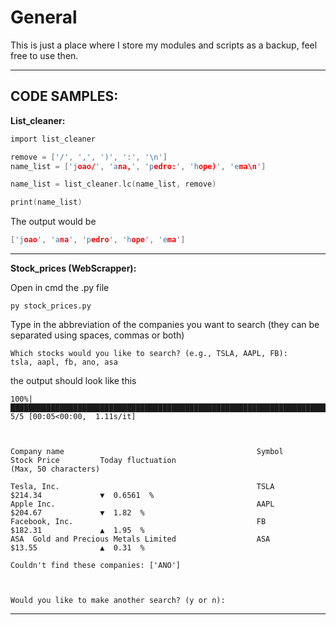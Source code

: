 # General

This is just a place where I store my modules and scripts as a backup, feel free to use then.

---
CODE SAMPLES:
---

__List_cleaner:__
  ```c
  import list_cleaner

  remove = ['/', ',', ')', ':', '\n']
  name_list = ['joao/', 'ana,', 'pedro:', 'hope)', 'ema\n']

  name_list = list_cleaner.lc(name_list, remove)

  print(name_list)
  ```
The output would be
  ```c
  ['joao', 'ana', 'pedro', 'hope', 'ema']
  ```
---
  
  __Stock_prices (WebScrapper):__
  
  Open in cmd the .py file
  ```
  py stock_prices.py
  ```
  Type in the abbreviation of the companies you want to search (they can be separated using spaces, commas or both)
  ````
  Which stocks would you like to search? (e.g., TSLA, AAPL, FB):
  tsla, aapl, fb, ano, asa
  ````
  the output should look like this
  ````
100%|███████████████████████████████████████████████████████████████████████████████| 5/5 [00:05<00:00,  1.11s/it]



Company name                                           Symbol         Stock Price         Today fluctuation
(Max, 50 characters)

Tesla, Inc.                                            TSLA           $214.34             ▼  0.6561  %
Apple Inc.                                             AAPL           $204.67             ▼  1.82  %
Facebook, Inc.                                         FB             $182.31             ▲  1.95  %
ASA  Gold and Precious Metals Limited                  ASA            $13.55              ▲  0.31  %

Couldn't find these companies: ['ANO']



Would you like to make another search? (y or n):
  ````
---
